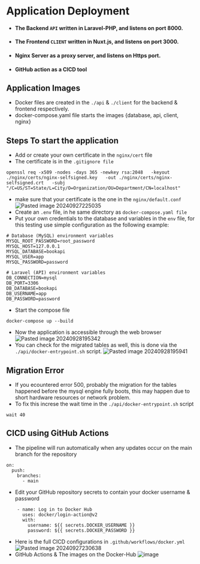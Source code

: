 # Application Deployment

- #### The Backend `API` written in Laravel-PHP, and listens on port 8000.
- #### The Frontend `CLIENT` written in Nuxt.js, and listens on port 3000.
- #### Nginx Server as a proxy server, and listens on Https port.
- #### GitHub action as a CICD tool

##  Application Images
- Docker files are created in the `./api` & `./client` for the backend & frontend respectively.
- docker-compose.yaml file starts the images {database, api, client, nginx}
## Steps To start the application
- Add or create your own certificate in the `nginx/cert` file
- The certificate is in the `.gitignore file`
```
openssl req -x509 -nodes -days 365 -newkey rsa:2048   -keyout ./nginx/certs/nginx-selfsigned.key   -out ./nginx/certs/nginx-selfsigned.crt   -subj "/C=US/ST=State/L=City/O=Organization/OU=Department/CN=localhost"
```
- make sure that your certificate is the one in the `nginx/default.conf`
![Pasted image 20240927225035](https://github.com/user-attachments/assets/518bdc7b-5c93-4aa9-931e-d0f94bc622e4)
- Create an `.env` file, in he same directory as `docker-compose.yaml file`
- Put your own credentials to the database and variables in the `env` file, for this testing use simple configuration as the following example:
```
# Database (MySQL) environment variables
MYSQL_ROOT_PASSWORD=root_password
MYSQL_HOST=127.0.0.1
MYSQL_DATABASE=bookapi
MYSQL_USER=app
MYSQL_PASSWORD=password

# Laravel (API) environment variables
DB_CONNECTION=mysql
DB_PORT=3306
DB_DATABASE=bookapi
DB_USERNAME=app
DB_PASSWORD=password
```
- Start the compose file
```
docker-compose up --build
```

- Now the application is accessible through the web browser 
![Pasted image 20240928195342](https://github.com/user-attachments/assets/2bc01390-43ee-4793-9587-49f48884bc8c)
- You can check for the migrated tables as well, this is done via the `./api/docker-entrypoint.sh` script.
![Pasted image 20240928195941](https://github.com/user-attachments/assets/1198663a-7e1b-4831-b2ed-bfb679cbb186)

## Migration Error
- If you ecountered error 500, probably the migration for the tables happened before the mysql engine fully boots, this may happen due to short hardware resources or network problem.
- To fix this increse the wait time in the `./api/docker-entrypoint.sh` script
```
wait 40
```

## CICD using GitHub Actions
- The pipeline will run automatically when any updates occur on the main branch for the repository
```
on:
  push:
    branches:
      - main
```
- Edit your GitHub repository secrets to contain your docker username & password
```
    - name: Log in to Docker Hub
      uses: docker/login-action@v2
      with:
        username: ${{ secrets.DOCKER_USERNAME }}
        password: ${{ secrets.DOCKER_PASSWORD }}
```
- Here is the full CICD configurations in `.github/workflows/docker.yml`
![Pasted image 20240927230638](https://github.com/user-attachments/assets/653cd3b7-6ba0-4901-b0bc-0d8f720f5a76)
- GitHub Actions & The images on the Docker-Hub
![image](https://github.com/user-attachments/assets/22f909f4-5bb6-4d92-a9ba-ef5063cfa793)
